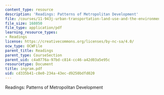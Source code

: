 ```yaml
---
content_type: resource
description: 'Readings: Patterns of Metropolitan Development'
file: /courses/11-943j-urban-transportation-land-use-and-the-environment-spring-2002/cd335b41c8e0234a43ecd9250bdfd020_ingram.pdf
file_size: 168050
file_type: application/pdf
learning_resource_types:
- Readings
license: https://creativecommons.org/licenses/by-nc-sa/4.0/
ocw_type: OCWFile
parent_title: Readings
parent_type: CourseSection
parent_uid: c4a0776a-97bd-c814-cc46-a42d03a5e95c
resourcetype: Document
title: ingram.pdf
uid: cd335b41-c8e0-234a-43ec-d9250bdfd020
---
```

Readings: Patterns of Metropolitan Development